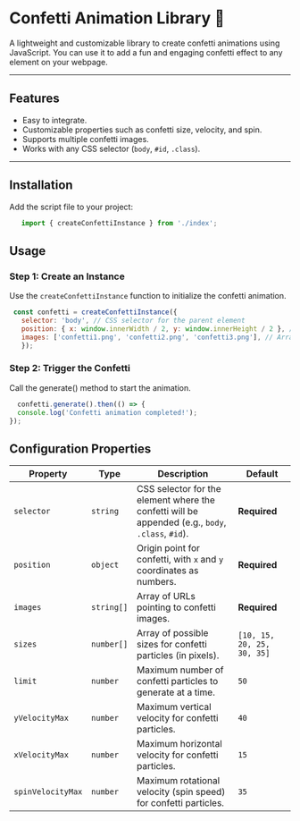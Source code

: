 # Confetti Animation Library 🎉

A lightweight and customizable library to create confetti animations using JavaScript. You can use it to add a fun and engaging confetti effect to any element on your webpage.

---

## Features
- Easy to integrate.
- Customizable properties such as confetti size, velocity, and spin.
- Supports multiple confetti images.
- Works with any CSS selector (`body`, `#id`, `.class`).

---

## Installation

 Add the script file to your project:
```javascript
   import { createConfettiInstance } from './index';
```

## Usage

### Step 1: Create an Instance
Use the `createConfettiInstance` function to initialize the confetti animation.

```javascript
 const confetti = createConfettiInstance({
   selector: 'body', // CSS selector for the parent element
   position: { x: window.innerWidth / 2, y: window.innerHeight / 2 }, // Confetti origin
   images: ['confetti1.png', 'confetti2.png', 'confetti3.png'], // Array of image URLs
   });
```
### Step 2: Trigger the Confetti
Call the generate() method to start the animation.

```javascript
  confetti.generate().then(() => {
  console.log('Confetti animation completed!');
});
```

## Configuration Properties

| Property          | Type        | Description                                                                                  | Default                      |
|--------------------|-------------|----------------------------------------------------------------------------------------------|------------------------------|
| `selector`         | `string`    | CSS selector for the element where the confetti will be appended (e.g., `body`, `.class`, `#id`). | **Required**                |
| `position`         | `object`    | Origin point for confetti, with `x` and `y` coordinates as numbers.                          | **Required**                |
| `images`           | `string[]`  | Array of URLs pointing to confetti images.                                                   | **Required**                |
| `sizes`            | `number[]`  | Array of possible sizes for confetti particles (in pixels).                                  | `[10, 15, 20, 25, 30, 35]`  |
| `limit`            | `number`    | Maximum number of confetti particles to generate at a time.                                  | `50`                        |
| `yVelocityMax`     | `number`    | Maximum vertical velocity for confetti particles.                                            | `40`                        |
| `xVelocityMax`     | `number`    | Maximum horizontal velocity for confetti particles.                                          | `15`                        |
| `spinVelocityMax`  | `number`    | Maximum rotational velocity (spin speed) for confetti particles.                             | `35`                        |

